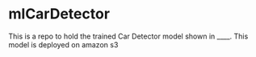 # mlCarDetector

This is a repo to hold the trained Car Detector model shown in ____. This model is deployed on amazon s3

